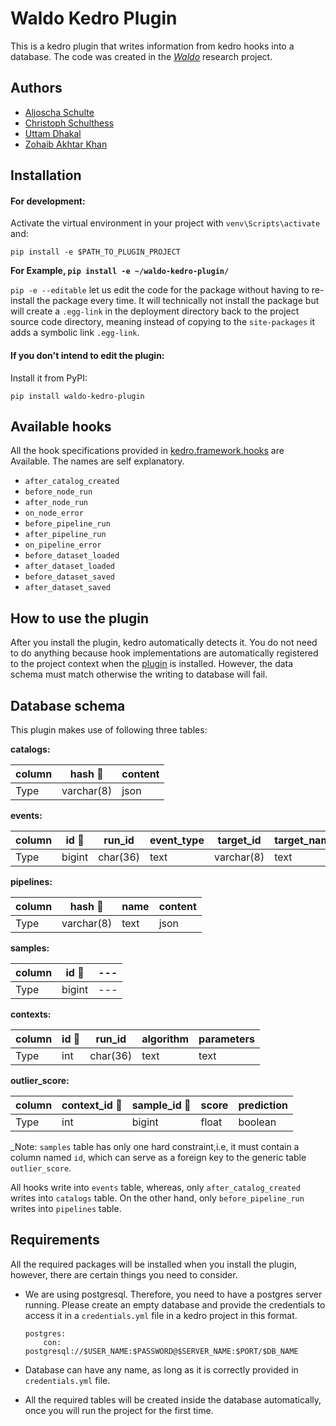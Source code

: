 # Waldo Kedro Plugin

This is a kedro plugin that writes information from kedro hooks into a database. The code was created in the [_Waldo_](https://www.snet.tu-berlin.de/menue/projects/waldo/) research project.

## Authors
- [Aljoscha Schulte](https://www.tu.berlin/en/snet/about-us/team-and-persons/aljoscha-schulte/)
- [Christoph Schulthess](https://www.snet.tu-berlin.de/menue/team/christoph_schulthess/)
- [Uttam Dhakal](https://github.com/uttamdhakal)
- [Zohaib Akhtar Khan](https://github.com/zakhan4)

## Installation

#### For development:

Activate the virtual environment in your project with `venv\Scripts\activate` and:

```
pip install -e $PATH_TO_PLUGIN_PROJECT

```

**For Example,  `pip install -e ~/waldo-kedro-plugin/`**

`pip -e --editable` let us edit the code for the package without having to re-install the package every time. It will technically not install the package but will create a `.egg-link` in the deployment directory back to the project source code directory, meaning instead of copying to the `site-packages` it adds a symbolic link `.egg-link`.


#### If you don't intend to edit the plugin:

Install it from PyPI:

```
pip install waldo-kedro-plugin
```

## Available hooks

All the hook specifications provided in [kedro.framework.hooks](https://kedro.readthedocs.io/en/latest/07_extend_kedro/02_hooks.html#execution-timeline-hooks) are Available. The names are self explanatory.

- `after_catalog_created`
- `before_node_run`
- `after_node_run`
- `on_node_error`
- `before_pipeline_run`
- `after_pipeline_run`
- `on_pipeline_error`
- `before_dataset_loaded`
- `after_dataset_loaded`
- `before_dataset_saved`
- `after_dataset_saved`

## How to use the plugin

After you install the plugin, kedro automatically detects it. You do not need to do anything because hook implementations are automatically registered to the project context when the [plugin](https://kedro.readthedocs.io/en/stable/07_extend_kedro/04_plugins.html#hooks) is installed. However, the data schema must match otherwise the writing to database will fail.

## Database schema

This plugin makes use of following three tables:

**catalogs:**

| column | hash 🔑| content |
| ------ | ------ | ------- |
| Type   | varchar(8)| json |


**events:**

| column | id 🔑  | run_id   | event_type | target_id | target_name | timestamp |
| ------ | ------ | ------- | ------ | ------ | ------ | ------ |
| Type   | bigint | char(36) | text | varchar(8) | text | timestamp |


**pipelines:**

| column | hash 🔑| name | content |
| ------ | ------  | ------- | ------- |
| Type   | varchar(8)| text | json |

**samples:**

| column | id 🔑| --- |
| ------ | ------  | ------- |
| Type   | bigint| --- |

**contexts:**

| column | id 🔑| run_id | algorithm | parameters |
| ------ | ------ | ------- | ------ | ------ |
| Type   | int | char(36) | text | text |

**outlier_score:**

| column | context_id 🔑| sample_id 🔑| score | prediction |
| ------ | ------ | ------- | ------ | ------ |
| Type   | int | bigint | float | boolean |

_Note: `samples` table has only one hard constraint,i.e, it must contain a column named ``id``, which can serve as a foreign key to the generic table ``outlier_score``.

All hooks write into `events` table, whereas, only `after_catalog_created` writes into `catalogs` table.
On the other hand, only `before_pipeline_run` writes into `pipelines` table.


## Requirements

All the required packages will be installed when you install the plugin, however, there are certain things you need to consider.

- We are using postgresql. Therefore, you need to have a postgres server running. Please create an empty database and 
provide the credentials to access it in a `credentials.yml` file in a kedro project in this format.

    ```
    postgres:
        con: postgresql://$USER_NAME:$PASSWORD@$SERVER_NAME:$PORT/$DB_NAME
    ```

- Database can have any name, as long as it is correctly provided in `credentials.yml` file.
- All the required tables will be created inside the database automatically, once you will run the project for the first time.
